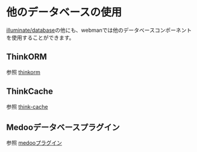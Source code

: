 # 他のデータベースの使用
[illuminate/database](https://github.com/illuminate/database)の他にも、webmanでは他のデータベースコンポーネントを使用することができます。

## ThinkORM
参照 [thinkorm](thinkorm.md)

## ThinkCache
参照 [think-cache](thinkcache.md)

## Medooデータベースプラグイン
参照 [medooプラグイン](https://www.workerman.net/plugin/29)

